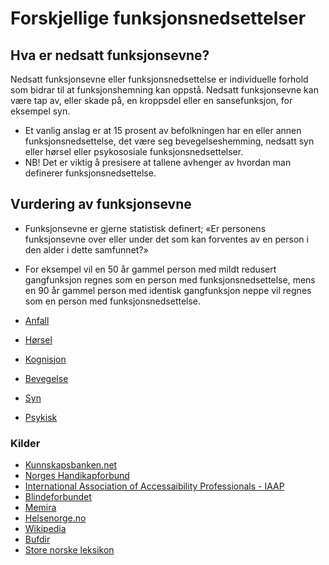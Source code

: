 # Forskjellige funksjonsnedsettelser
## Hva er nedsatt funksjonsevne? 
Nedsatt funksjonsevne eller funksjonsnedsettelse er individuelle forhold som bidrar til at funksjonshemning kan oppstå. Nedsatt funksjonsevne kan være tap av, eller skade på, en kroppsdel eller en sansefunksjon, for eksempel syn.
- Et vanlig anslag er at 15 prosent av befolkningen har en eller annen funksjonsnedsettelse, det være seg bevegelseshemming, nedsatt syn eller hørsel eller psykososiale funksjonsnedsettelser. 
- NB! Det er viktig å presisere at tallene avhenger av hvordan man definerer funksjonsnedsettelse.

## Vurdering av funksjonsevne
- Funksjonsevne er gjerne statistisk definert; «Er personens funksjonsevne over eller under det som kan forventes av en person i den alder i dette samfunnet?»
- For eksempel vil en 50 år gammel person med mildt redusert gangfunksjon regnes som en person med funksjonsnedsettelse, mens en 90 år gammel person med identisk gangfunksjon neppe vil regnes som en person med funksjonsnedsettelse.

- [Anfall](../funksjonsnedsettelser/anfall/)
- [Hørsel](../funksjonsnedsettelser/horsel/)
- [Kognisjon](../funksjonsnedsettelser/kognisjon/)
- [Bevegelse](../funksjonsnedsettelser/mobilitet/)
- [Syn](../funksjonsnedsettelser/syn/)
- [Psykisk](../funksjonsnedsettelser/psykologisk/)


### Kilder
- [Kunnskapsbanken.net](https://www.kunnskapsbanken.net/kategori/kognisjon/)
- [Norges Handikapforbund](https://nhf.no/)
- [International Association of Accessaibility Professionals - IAAP](https://www.accessibilityassociation.org/)
- [Blindeforbundet](https://www.blindeforbundet.no/)
- [Memira](https://www.memira.no/)
- [Helsenorge.no](https://helsenorge.no/)
- [Wikipedia](https://en.wikipedia.org/wiki/Diabetic_retinopathy)
- [Bufdir](https://bufdir.no/)
- [Store norske leksikon](https://snl.no/)